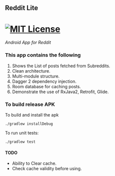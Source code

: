 ## Reddit Lite
[![MIT License](http://img.shields.io/badge/license-MIT-blue.svg?style=flat)](https://github.com/jdsingh/reddit-lite/blob/master/LICENSE)
=====================
*Android App for Reddit*                   

### This app contains the following

1. Shows the List of posts fetched from Subreddits.
2. Clean architecture.
3. Multi-module structure.
4. Dagger 2 dependency injection.
5. Room database for caching posts.
6. Demonstrate the use of RxJava2, Retrofit, Glide.

### To build release APK

To build and install the apk

`./gradlew installDebug`

To run unit tests:

`./gradlew test`

#### TODO

- Ability to Clear cache.
- Check cache validity before using.

